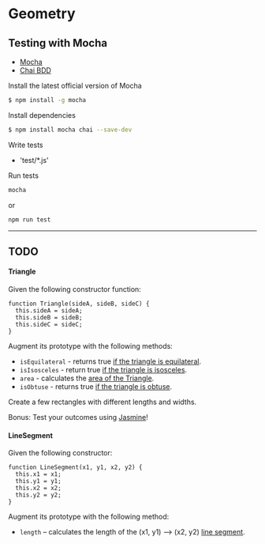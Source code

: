 # Geometry

## Testing with Mocha

- [Mocha](https://mochajs.org/)
- [Chai BDD](http://chaijs.com/api/bdd/)

Install the latest official version of Mocha

```bash
$ npm install -g mocha
```

Install dependencies

```bash
$ npm install mocha chai --save-dev
```

Write tests

- 'test/*.js'

Run tests

```bash
mocha
```

or

```bash
npm run test
```

---

## TODO

#### Triangle

Given the following constructor function:

```
function Triangle(sideA, sideB, sideC) {
  this.sideA = sideA;
  this.sideB = sideB;
  this.sideC = sideC;
}
```

Augment its prototype with the following methods:

* `isEquilateral` - returns true [if the triangle is equilateral](http://en.wikipedia.org/wiki/Equilateral_triangle).
* `isIsosceles` - return true [if the triangle is isosceles](http://en.wikipedia.org/wiki/Isosceles_triangle#By_relative_lengths_of_sides).
* `area` - calculates the [area of the Triangle](http://en.wikipedia.org/wiki/Heron%27s_formula).
* `isObtuse` - returns true [if the triangle is obtuse](http://en.wikipedia.org/wiki/Isosceles_triangle#By_internal_angles).

Create a few rectangles with different lengths and widths.

Bonus: Test your outcomes using [Jasmine](https://github.com/ga-wdi-lessons/js-jasmine)!


#### LineSegment

Given the following constructor:

```
function LineSegment(x1, y1, x2, y2) {
  this.x1 = x1;
  this.y1 = y1;
  this.x2 = x2;
  this.y2 = y2;
}
```
Augment its prototype with the following method:

* `length` – calculates the length of the (x1, y1) --> (x2, y2) [line segment](http://en.wikipedia.org/wiki/Pythagorean_theorem).
